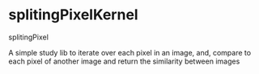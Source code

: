# splitingPixelKernel
splitingPixel

A simple study lib to iterate over each pixel in an image, and, compare to each pixel of another image and return the similarity between images
